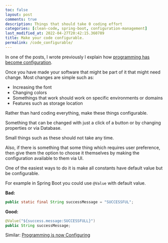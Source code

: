 ```yaml
---
toc: false
layout: post
comments: true
description: Things that should take 0 coding effort
categories: [clean-code, spring-boot, configuration-management]
last_modified_at: 2022-04-27T20:42:15.360789
title: Make your code configurable.
permalink: /code_configurable/
---
```


In one of the posts, I wrote previously I explain how [programming has become configuration](/config/).

Once you have made your software that might be part of it that might need change. Most changes are simple such as:
- Increasing the font
- Changing colors
- Somethings that work should work on specific environments or domains
- Features such as storage location

Rather than hard coding everything, make these things configurable.

Something that can be changed with just a click of a button or by changing properties or via Database.

Small things such as these should not take any time.

Also, if there is something that some thing which requires user preference, then give them the option to choose it themselves by making the configuration available to them via UI.

One of the easiest ways to do it is make all constants have default value but be configurable.

For example in Spring Boot you could use `@Value` with default value.

**Bad:**

```java
public static final String successMessage = "SUCCESSFUL";
```

**Good:**

```java
@Value("${success.message:SUCCESSFULL}")
public String successMessage;
```

Similar: [Programming is now Configuring](/config/)